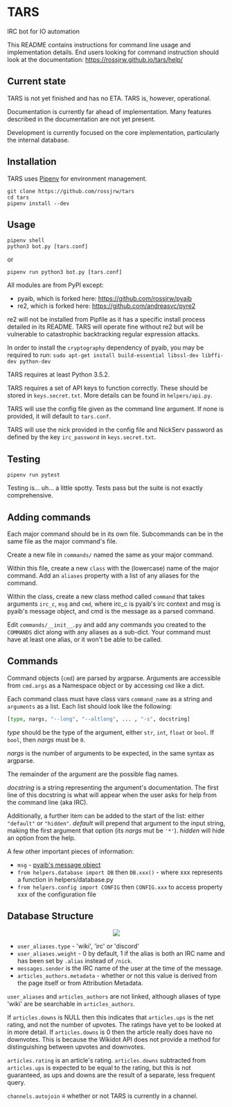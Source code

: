 # TARS
IRC bot for IO automation

This README contains instructions for command line usage and implementation
details. End users looking for command instruction should look at the
documentation: https://rossjrw.github.io/tars/help/

## Current state

TARS is not yet finished and has no ETA. TARS is, however, operational.

Documentation is currently far ahead of implementation. Many features described
in the documentation are not yet present.

Development is currently focused on the core implementation, particularly the
internal database.

## Installation

TARS uses [Pipenv](https://github.com/pypa/pipenv) for environment management.

```shell
git clone https://github.com/rossjrw/tars
cd tars
pipenv install --dev
```

## Usage

```shell
pipenv shell
python3 bot.py [tars.conf]
```
or
```shell
pipenv run python3 bot.py [tars.conf]
```

All modules are from PyPI except:
- pyaib, which is forked here: https://github.com/rossjrw/pyaib
- re2, which is forked here: https://github.com/andreasvc/pyre2

re2 will not be installed from Pipfile as it has a specific install
process detailed in its README. TARS will operate fine without re2 but will be
vulnerable to catastrophic backtracking regular expression attacks.

In order to install the `cryptography` dependency of pyaib, you may be
required to run:
`sudo apt-get install build-essential libssl-dev libffi-dev python-dev`

TARS requires at least Python 3.5.2.

TARS requires a set of API keys to function correctly. These should be stored
in `keys.secret.txt`. More details can be found in `helpers/api.py`.

TARS will use the config file given as the command line argument. If none is
provided, it will default to `tars.conf`.

TARS will use the nick provided in the config file and NickServ password as
defined by the key `irc_password` in `keys.secret.txt`.

## Testing

```shell
pipenv run pytest
```
Testing is... uh... a little spotty. Tests pass but the suite is not exactly
comprehensive.

## Adding commands

Each major command should be in its own file. Subcommands can be in the same file
as the major command's file.

Create a new file in `commands/` named the same as your major command.

Within this file, create a new `class` with the (lowercase) name of the major
command. Add an `aliases` property with a list of any aliases for the command.

Within the class, create a new class method called `command` that takes
arguments `irc_c`, `msg` and `cmd`, where irc_c is pyaib's irc context and msg
is pyaib's message object, and cmd is the message as a parsed command.

Edit `commands/__init__.py` and add any commands you created to the `COMMANDS`
dict along with any aliases as a sub-dict. Your command must have at least one
alias, or it won't be able to be called.

## Commands

Command objects (`cmd`) are parsed by argparse. Arguments are accessible from
`cmd.args` as a Namespace object or by accessing `cmd` like a dict.

Each command class must have class vars `command_name` as a string and
`arguments` as a list. Each list should look like the following:

```python
[type, nargs, "--long", "--altlong", ... , "-s", docstring]
```

*type* should be the type of the argument, either `str`, `int`, `float` or
`bool`. If `bool`, then *nargs* must be `0`.

*nargs* is the number of arguments to be expected, in the same syntax as
argparse.

The remainder of the argument are the possible flag names.

*docstring* is a string representing the argument's documentation. The
first line of this docstring is what will appear when the user asks for help
from the command line (aka IRC).

Additionally, a further item can be added to the start of the list: either
`"default"` or `"hidden"`. *default* will prepend that argument to the input
string, making the first argument that option (its *nargs* mut be `'*'`).
*hidden* will hide an option from the help.

A few other important pieces of information:

* `msg` - [pyaib's message object](https://github.com/facebook/pyaib/wiki/Plugin-Writing#message-object)
* `from helpers.database import DB` then `DB.xxx()` - where xxx represents a
  function in helpers/database.py
* `from helpers.config import CONFIG` then `CONFIG.xxx` to access property xxx
  of the configuration file

## Database Structure

<p align="center">
    <img src="https://raw.githubusercontent.com/rossjrw/tars/master/database.png">
</p>

* `user_aliases.type` - 'wiki', 'irc' or 'discord'
* `user_aliases.weight` - 0 by default, 1 if the alias is both an IRC name and
  has been set by `.alias` instead of `/nick`.
* `messages.sender` is the IRC name of the user at the time of the message.
* `articles_authors.metadata` - whether or not this value is derived from the
  page itself or from Attribution Metadata.

`user_aliases` and `articles_authors` are not linked, although aliases of type
'wiki' are be searchable in `articles_authors`.

If `articles.downs` is NULL then this indicates that `articles.ups` is the
net rating, and not the number of upvotes. The ratings have yet to be looked at
in more detail. If `articles.downs` is 0 then the article really does have no
downvotes. This is because the Wikidot API does not provide a method for
distinguishing between upvotes and downvotes.

`articles.rating` is an article's rating. `articles.downs` subtracted from
`articles.ups` is expected to be equal to the rating, but this is not
guaranteed, as ups and downs are the result of a separate, less frequent
query.

`channels.autojoin` ≡ whether or not TARS is currently in a channel.
